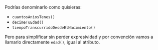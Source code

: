 Podrías denominarlo como quisieras:
* `cuantosAniosTenes()`
* `decimeTuEdad()` 
* `tiempoTranscurridoDesdeElNacimiento()` 

Pero para simplificar sin perder expresividad y por convención vamos a llamarlo directamente `edad()`, igual al atributo.
